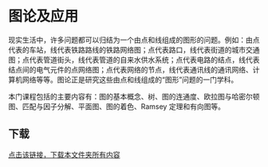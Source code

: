# 图论及应用

现实生活中，许多问题都可以归结为一个由点和线组成的图形的问题。例如：由点代表的车站，线代表铁路路线的铁路网络图；点代表路口，线代表街道的城市交通图；点代表管道街头，线代表管道的自来水供水系统；点代表电路的结点，线代表结点间的电气元件的点网络图；点代表网络的节点，线代表通讯线的通讯网络、计算机网络等等。图论正是研究这些由点和线组成的“图形”问题的一门学科。

本门课程包括的主要内容有：图的基本概念、树、图的连通度、欧拉图与哈密尔顿图、匹配与因子分解、平面图、图的着色、Ramsey 定理和有向图等。

## 下载

[点击该链接，下载本文件夹所有内容](https://xovee.github.io/gitzip/?https://github.com/Xovee/uestc-course/tree/master/课程目录/图论及应用)
